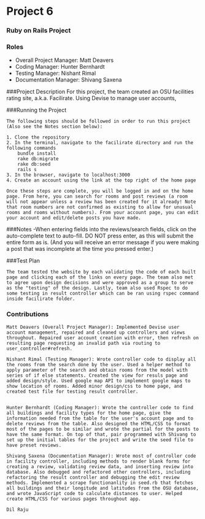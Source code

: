 # Project 6
### Ruby on Rails Project

### Roles
* Overall Project Manager: Matt Deavers
* Coding Manager: Hunter Bernhardt
* Testing Manager: Nishant Rimal
* Documentation Manager: Shivang Saxena

###Project Description
    For this project, the team created an OSU facilities rating site, a.k.a. Facilirate. Using Devise to manage user accounts,  

###Running the Project

    The following steps should be followed in order to run this project (Also see the Notes section below):

    1. Clone the repository
    2. In the terminal, navigate to the facilirate directory and run the following commands
        bundle install
        rake db:migrate
        rake db:seed
        rails s
    3. In the browser, navigate to localhost:3000
    4. Create an account using the link at the top right of the home page

    Once these steps are complete, you will be logged in and on the home page. From here, you can search for rooms and post reviews (a room will not appear unless a review has been created for it already! Note that room numbers are not confirmed as existing to allow for unusual rooms and rooms without numbers). From your account page, you can edit your account and edit/delete posts you have made.

###Notes
    -When entering fields into the reviews/search fields, click on the auto-complete text to auto-fill. DO NOT press enter, as this will submit the entire form as is. (And you will receive an error message if you were making a post that was incomplete at the time you pressed enter.)


###Test Plan

    The team tested the website by each validating the code of each built page and clicking each of the links on every page. The team also met to agree upon design decisions and were approved as a group to serve as the "testing" of the design. Lastly, team also used Rspec to do some testing in result controller which can be ran using rspec command inside facilirate folder.

### Contributions

    Matt Deavers (Overall Project Manager): Implemented Devise user account management, repaired and cleaned up controllers and views throughout. Repaired user account creation with error, then refresh on resulting page requesting an invalid path via routing to user_controller#refresh. 

    Nishant Rimal (Testing Manager): Wrote controller code to display all the rooms from the search done by the user. Used a helper method to apply parameter of the search and obtain rooms from the model with series of if else statements. Created the view for resuls page and added design/style. Used google map API to implement google maps to show location of rooms. Added minor design/css to home page, and created test file for testing result controller. 


    Hunter Bernhardt (Coding Manager): Wrote the controller code to find all buildings and facility types for the home page, give the information needed from the table for the user's account page and to delete reviews from the table. Also designed the HTML/CSS to format most of the pages to be similar and wrote the partial for the posts to have the same format. On top of that, pair programmed with Shivang to set up the initial tables for the project and write the seed file to have preset reviews.

    Shivang Saxena (Documentation Manager): Wrote most of controller code in facility controller, including methods to render blank forms for creating a review, validating review data, and inserting review into database. Also debugged and refactored other controllers, including refactoring the result controller and debugging the edit review methods. Implemented a scrape functionanlity in seed.rb that fetches all buildings and their longitude and latitudes from the OSU database, and wrote JavaScript code to calculate distances to user. Helped create HTML/CSS for various pages throughout app.

    Dil Raju

